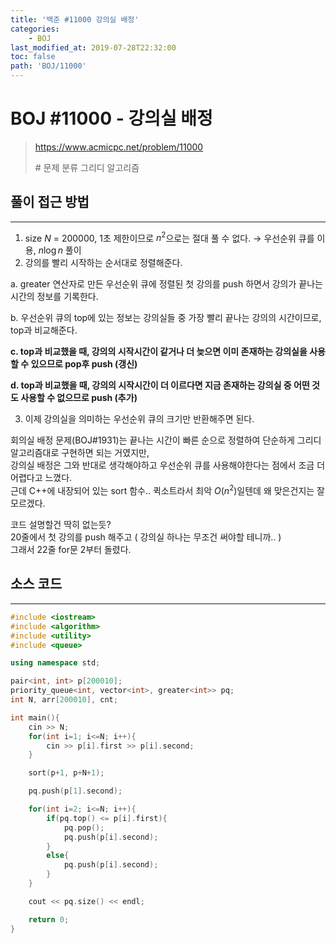 ```yaml
---
title: '백준 #11000 강의실 배정'
categories:
    - BOJ
last_modified_at: 2019-07-28T22:32:00
toc: false
path: 'BOJ/11000'
---
```


# BOJ #11000 - 강의실 배정

> https://www.acmicpc.net/problem/11000
>
> \# 문제 분류
> 그리디 알고리즘

## 풀이 접근 방법

---

1. size $N$ = 200000, 1초 제한이므로 $n^2$으로는 절대 풀 수 없다. → 우선순위 큐를 이용, $n\log n$ 풀이
2. 강의를 빨리 시작하는 순서대로 정렬해준다.

a. greater 연산자로 만든 우선순위 큐에 정렬된 첫 강의를 push 하면서 강의가 끝나는 시간의 정보를 기록한다.

b. 우선순위 큐의 top에 있는 정보는 강의실들 중 가장 빨리 끝나는 강의의 시간이므로, top과 비교해준다.

**c. top과 비교했을 때, 강의의 시작시간이 같거나 더 늦으면 이미 존재하는 강의실을 사용할 수 있으므로 pop후 push (갱신)**

**d. top과 비교했을 때, 강의의 시작시간이 더 이르다면 지금 존재하는 강의실 중 어떤 것도 사용할 수 없으므로 push (추가)**

3. 이제 강의실을 의미하는 우선순위 큐의 크기만 반환해주면 된다.

회의실 배정 문제(BOJ#1931)는 끝나는 시간이 빠른 순으로 정렬하여 단순하게 그리디 알고리즘대로 구현하면 되는 거였지만,<br>강의실 배정은 그와 반대로 생각해야하고 우선순위 큐를 사용해야한다는 점에서 조금 더 어렵다고 느꼈다.<br>근데 C++에 내장되어 있는 sort 함수.. 퀵소트라서 최악 $O(n^2)$일텐데 왜 맞은건지는 잘 모르겠다.

코드 설명할건 딱히 없는듯?<br>20줄에서 첫 강의를 push 해주고 ( 강의실 하나는 무조건 써야할 테니까.. )<br>그래서 22줄 for문 2부터 돌렸다.

## 소스 코드

---

```c++
#include <iostream>
#include <algorithm>
#include <utility>
#include <queue>

using namespace std;

pair<int, int> p[200010];
priority_queue<int, vector<int>, greater<int>> pq;
int N, arr[200010], cnt;

int main(){
    cin >> N;
    for(int i=1; i<=N; i++){
        cin >> p[i].first >> p[i].second;
    }

    sort(p+1, p+N+1);

    pq.push(p[1].second);

    for(int i=2; i<=N; i++){
        if(pq.top() <= p[i].first){
            pq.pop();
            pq.push(p[i].second);
        }
        else{
            pq.push(p[i].second);
        }
    }

    cout << pq.size() << endl;

    return 0;
}
```
